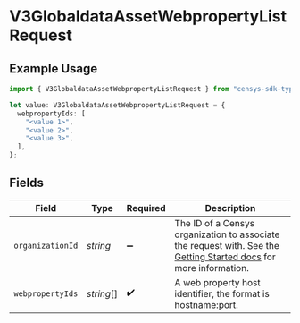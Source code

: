 # V3GlobaldataAssetWebpropertyListRequest

## Example Usage

```typescript
import { V3GlobaldataAssetWebpropertyListRequest } from "censys-sdk-typescript/models/operations";

let value: V3GlobaldataAssetWebpropertyListRequest = {
  webpropertyIds: [
    "<value 1>",
    "<value 2>",
    "<value 3>",
  ],
};
```

## Fields

| Field                                                                                                                                                                                              | Type                                                                                                                                                                                               | Required                                                                                                                                                                                           | Description                                                                                                                                                                                        |
| -------------------------------------------------------------------------------------------------------------------------------------------------------------------------------------------------- | -------------------------------------------------------------------------------------------------------------------------------------------------------------------------------------------------- | -------------------------------------------------------------------------------------------------------------------------------------------------------------------------------------------------- | -------------------------------------------------------------------------------------------------------------------------------------------------------------------------------------------------- |
| `organizationId`                                                                                                                                                                                   | *string*                                                                                                                                                                                           | :heavy_minus_sign:                                                                                                                                                                                 | The ID of a Censys organization to associate the request with. See the [Getting Started docs](https://docs.censys.com/reference/get-started#step-3-set-your-organization-id) for more information. |
| `webpropertyIds`                                                                                                                                                                                   | *string*[]                                                                                                                                                                                         | :heavy_check_mark:                                                                                                                                                                                 | A web property host identifier, the format is hostname:port.                                                                                                                                       |
